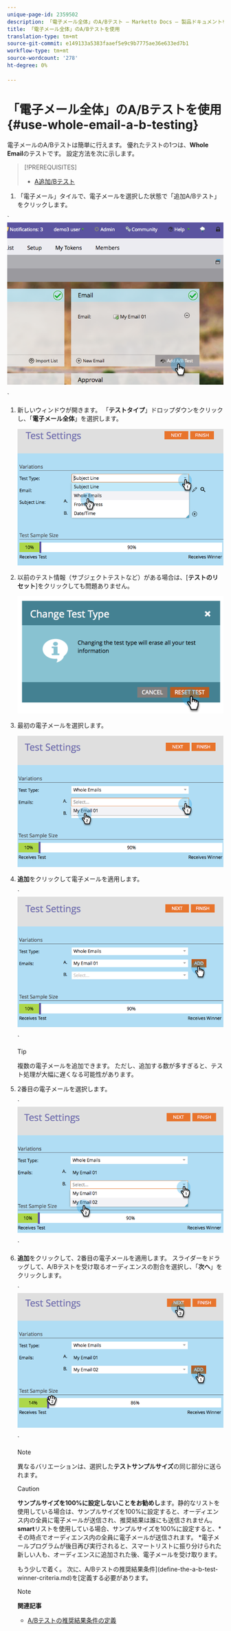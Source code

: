 ```yaml
---
unique-page-id: 2359502
description: 「電子メール全体」のA/Bテスト — Marketto Docs — 製品ドキュメントを使用
title: 「電子メール全体」のA/Bテストを使用
translation-type: tm+mt
source-git-commit: e149133a5383faaef5e9c9b7775ae36e633ed7b1
workflow-type: tm+mt
source-wordcount: '278'
ht-degree: 0%

---
```



# 「電子メール全体」のA/Bテストを使用{#use-whole-email-a-b-testing}

電子メールのA/Bテストは簡単に行えます。 優れたテストの1つは、**Whole Email**&#x200B;のテストです。 設定方法を次に示します。

>[!PREREQUISITES]
>
>* [A追加/Bテスト](add-an-a-b-test.md)

>



1. 「電子メール」タイルで、電子メールを選択した状態で「追加A/Bテスト」をクリックします。

` ![](assets/image2014-9-12-15-3a22-3a12.png)

`

1. 新しいウィンドウが開きます。 「**テストタイプ**」ドロップダウンをクリックし、「**電子メール全体**」を選択します。

   ![](assets/image2014-9-12-15-3a22-3a27.png)

1. 以前のテスト情報（サブジェクトテストなど）がある場合は、[**テストのリセット**]をクリックしても問題ありません。

   ![](assets/image2014-9-12-15-3a22-3a40.png)

1. 最初の電子メールを選択します。

   ![](assets/image2014-9-12-15-3a22-3a52.png)

1. **追加**&#x200B;をクリックして電子メールを適用します。

   ` ![](assets/image2014-9-12-15-3a23-3a20.png)

   `

   >[!TIP]
   >
   >複数の電子メールを追加できます。 ただし、追加する数が多すぎると、テスト処理が大幅に遅くなる可能性があります。

1. 2番目の電子メールを選択します。

   ` ![](assets/image2014-9-12-15-3a23-3a49.png)

   `

1. **追加**&#x200B;をクリックして、2番目の電子メールを適用します。 スライダーをドラッグして、A/Bテストを受け取るオーディエンスの割合を選択し、「**次へ**」をクリックします。

   ` ![](assets/image2014-9-12-15-3a24-3a1.png)

   `

   >[!NOTE]
   >
   >異なるバリエーションは、選択した&#x200B;**テストサンプルサイズ**&#x200B;の同じ部分に送られます。

   >[!CAUTION]
   >
   >**サンプルサイズを100%に設定しないことをお勧めし**&#x200B;ます。静的なリストを使用している場合は、サンプルサイズを100%に設定すると、オーディエンス内の全員に電子メールが送信され、推奨結果は誰にも送信されません。 **smart**&#x200B;リストを使用している場合、サンプルサイズを100%に設定すると、*その時点でオーディエンス内の全員に電子メールが送信されます。 *電子メールプログラムが後日再び実行されると、スマートリストに振り分けられた新しい人も、オーディエンスに追加された後、電子メールを受け取ります。

   もう少しで着く。 次に、A/Bテストの推奨結果条件](define-the-a-b-test-winner-criteria.md)を[定義する必要があります。

   >[!NOTE]
   >
   >**関連記事**
   >
   >    
   >    
   >    * [A/Bテストの推奨結果条件の定義](define-the-a-b-test-winner-criteria.md)


